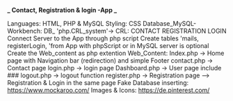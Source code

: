 **_ Contact, Registration & login -App _**

Languages: HTML, PHP & MySQL
Styling: CSS
Database_MySQL-Workbench: DB\_ 'php.CRL_system'-> CRL: CONTACT REGISTRATION LOGIN
Connect Server to the App through php script
Create tables 'mails, registerLogin, 'from App with phpScript or in MySQL server is optional
Create the Web_content as php extention
Web_Content:
Index.php -> Home page with Navigation bar (redirection) and simple Footer
contact.php -> Contact page
login.php -> login page
Dashboard.php -> User page include ### logout.php -> logout function
register.php -> Registration page
--> Registration & Login in the same page
Fake Database inserting: https://www.mockaroo.com/
Images & Icons: https://de.pinterest.com/
